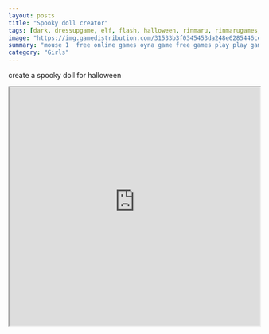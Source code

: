```yaml
---
layout: posts
title: "Spooky doll creator"
tags: [dark, dressupgame, elf, flash, halloween, rinmaru, rinmarugames, spooky, free, online, games, oyna, game, free, games, play, play, games]
image: "https://img.gamedistribution.com/31533b3f0345453da248e6285446ce0b.jpg"
summary: "mouse 1  free online games oyna game free games play play games"
category: "Girls"
---
```


create a spooky doll for halloween

<iframe width="100%" height="480px;" src="https://flash.gamedistribution.com?game=31533b3f0345453da248e6285446ce0b"></iframe>